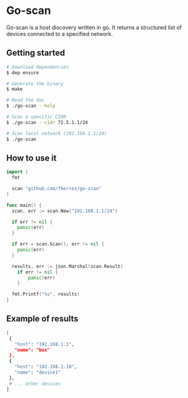 # Go-scan

Go-scan is a host discovery written in go. It returns a structured list of devices connected to a specified network.

## Getting started
```sh
# Download dependencies
$ dep ensure

# Generate the binary
$ make

# Read the doc
$ ./go-scan --help

# Scan a specific CIDR
$ ./go-scan --cidr 72.5.1.1/24

# Scan local network (192.168.1.1/24)
$ ./go-scan
```

## How to use it
```go
import (
  fmt

  scan "github.com/fberrez/go-scan"
)

func main() {
  scan, err := scan.New("192.168.1.1/24")

  if err != nil {
    panic(err)
  }

  if err = scan.Scan(); err != nil {
    panic(err)
  }

  results, err := json.Marshal(scan.Result)
	if err != nil {
		panic(err)
	}

  fmt.Printf("%s", results)
}
```

## Example of results
```sh
[
 {
   "host": "192.168.1.1",
   "name": "box"
 },
 {
   "host": "192.168.1.10",
   "name": "device1"
 },
 # ... other devices
]
```
